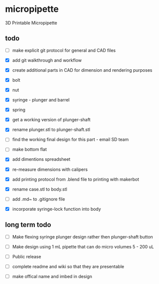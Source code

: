 micropipette
============

3D Printable Micropipette

todo
----
- [ ] make explicit git protocol for general and CAD files
 - [x] add git walkthrough and workflow

- [x] create additional parts in CAD for dimension and rendering purposes
 - [x] bolt
 - [x] nut 	 
 - [x] syringe - plunger and barrel
 - [x] spring

- [x] get a working version of plunger-shaft
 - [x] rename plunger.stl to plunger-shaft.stl
 - [ ] find the working final design for this part - email SD team
 - [ ] make bottom flat

- [x] add dimentions spreadsheet
 - [x] re-measure dimensions with calipers

- [x] add printing protocol from .blend file to printing with makerbot

- [x] rename case.stl to body.stl

- [ ] add .md~ to .gitignore file

- [x] incorporate syringe-lock function into body

long term todo
--------------

- [ ] Make flexing syringe plunger design rather then plunger-shaft button

- [ ] Make design using 1 mL pipette that can do micro volumes 5 - 200 uL

- [ ] Public release 
 - [ ] complete readme and wiki so that they are presentable
 - [ ] make offical name and imbed in design 
